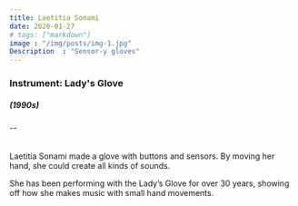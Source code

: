 ```yaml
---
title: Laetitia Sonami
date: 2020-01-27
# tags: ["markdown"]
image : "/img/posts/img-1.jpg"
Description  : "Sensor-y gloves"
---
```


### Instrument: **Lady's Glove**

##### (1990s)

###### --

Laetitia Sonami made a glove with buttons and sensors. By moving her hand, she could create all kinds of sounds.

She has been performing with the Lady’s Glove for over 30 years, showing off how she makes music with small hand movements.
